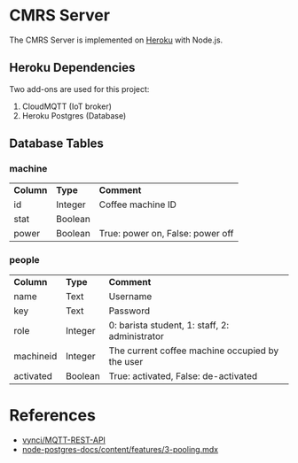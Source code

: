 # CMRS Server
The CMRS Server is implemented on [Heroku](https://www.heroku.com/) with Node.js.   
## Heroku Dependencies
Two add-ons are used for this project:
1. CloudMQTT (IoT broker)
2. Heroku Postgres (Database)
## Database Tables
### machine
<table>
  <tbody>
    <tr>
      <td><b>Column</b></td>
      <td><b>Type</b></td>
      <td><b>Comment</b></td>
    </tr>
    <tr>
      <td>id</td>
      <td>Integer</td>
      <td>Coffee machine ID</td>
    </tr>
    <tr>
      <td>stat</td>
      <td>Boolean</td>
      <td></td>
    </tr>
    <tr>
      <td>power</td>
      <td>Boolean</td>
      <td>True: power on, False: power off</td>
    </tr>
  </tbody>
</table>

### people
<table>
  <tbody>
    <tr>
      <td><b>Column</b></td>
      <td><b>Type</b></td>
      <td><b>Comment</b></td>
    </tr>
    <tr>
      <td>name</td>
      <td>Text</td>
      <td>Username</td>
    </tr>
    <tr>
      <td>key</td>
      <td>Text</td>
      <td>Password</td>
    </tr>
    <tr>
      <td>role</td>
      <td>Integer</td>
      <td>0: barista student, 1: staff, 2: administrator</td>
    </tr>
    <tr>
      <td>machineid</td>
      <td>Integer</td>
      <td>The current coffee machine occupied by the user</td>
    </tr>
    <tr>
      <td>activated</td>
      <td>Boolean</td>
      <td>True: activated, False: de-activated</td>
    </tr>
  </tbody>
</table>

# References
- [vynci/MQTT-REST-API](https://github.com/vynci/MQTT-REST-API)
- [node-postgres-docs/content/features/3-pooling.mdx](https://github.com/brianc/node-postgres-docs/blob/master/content/features/3-pooling.mdx)

